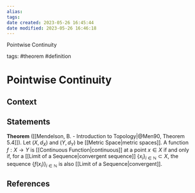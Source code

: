 ```yaml
---
alias:
tags: 
date created: 2023-05-26 16:45:44
date modified: 2023-05-26 16:46:18
---
```


Pointwise Continuity

tags: #theorem #definition

# Pointwise Continuity

## Context

## Statements

**Theorem** ([[Mendelson, B. - Introduction to Topology|@Men90, Theorem 5.4]]). Let $(X,d_X)$ and $(Y,d_Y)$ be [[Metric Space|metric spaces]]. A function $f:X\to Y$ is [[Continuous Function|continuous]] at a point $x\in X$ if and only if, for a [[Limit of a Sequence|convergent sequence]] $\{x_i\}_{i\in\mathbb{N}}\subset X$, the sequence $\{f(x_i)\}_{i\in\mathbb{N}}$ is also [[Limit of a Sequence|convergent]].

## References